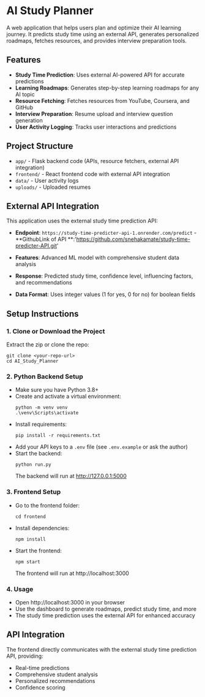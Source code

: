 

# AI Study Planner

A web application that helps users plan and optimize their AI learning journey. It predicts study time using an external API, generates personalized roadmaps, fetches resources, and provides interview preparation tools.

## Features
- **Study Time Prediction**: Uses external AI-powered API for accurate predictions
- **Learning Roadmaps**: Generates step-by-step learning roadmaps for any AI topic
- **Resource Fetching**: Fetches resources from YouTube, Coursera, and GitHub
- **Interview Preparation**: Resume upload and interview question generation
- **User Activity Logging**: Tracks user interactions and predictions

## Project Structure
- `app/` - Flask backend code (APIs, resource fetchers, external API integration)
- `frontend/` - React frontend code with external API integration
- `data/` - User activity logs
- `uploads/` - Uploaded resumes

## External API Integration
This application uses the external study time prediction API:
- **Endpoint**: `https://study-time-predicter-api-1.onrender.com/predict`
-**GithubLink of API **:'https://github.com/snehakamate/study-time-predicter-API.git'

- **Features**: Advanced ML model with comprehensive student data analysis
- **Response**: Predicted study time, confidence level, influencing factors, and recommendations
- **Data Format**: Uses integer values (1 for yes, 0 for no) for boolean fields

## Setup Instructions

### 1. Clone or Download the Project
Extract the zip or clone the repo:
```
git clone <your-repo-url>
cd AI_Study_Planner
```

### 2. Python Backend Setup
- Make sure you have Python 3.8+
- Create and activate a virtual environment:
  ```
  python -m venv venv
  .\venv\Scripts\activate
  ```
- Install requirements:
  ```
  pip install -r requirements.txt
  ```
- Add your API keys to a `.env` file (see `.env.example` or ask the author)
- Start the backend:
  ```
  python run.py
  ```
  The backend will run at http://127.0.0.1:5000

### 3. Frontend Setup
- Go to the frontend folder:
  ```
  cd frontend
  ```
- Install dependencies:
  ```
  npm install
  ```
- Start the frontend:
  ```
  npm start
  ```
  The frontend will run at http://localhost:3000

### 4. Usage
- Open http://localhost:3000 in your browser
- Use the dashboard to generate roadmaps, predict study time, and more
- The study time prediction uses the external API for enhanced accuracy

## API Integration
The frontend directly communicates with the external study time prediction API, providing:
- Real-time predictions
- Comprehensive student analysis
- Personalized recommendations
- Confidence scoring
